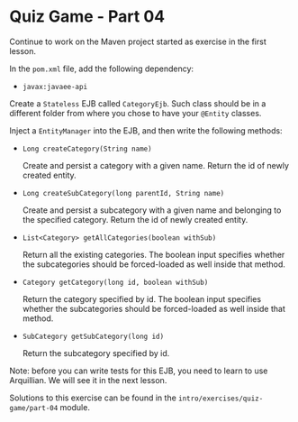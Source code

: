 # Quiz Game - Part 04

Continue to work on the Maven project started as exercise 
in the first lesson.

In the `pom.xml` file, add the following dependency:

* `javax:javaee-api`


Create a `Stateless` EJB called `CategoryEjb`.
Such class should be in a different folder from where you 
chose to have your `@Entity` classes.

Inject a `EntityManager` into the EJB, and then write the following methods:

* `Long createCategory(String name)`
  
  Create and persist a category with a given name. 
  Return the id of newly created entity.
  
* `Long createSubCategory(long parentId, String name)`

  Create and persist a subcategory with a given name and belonging to the 
  specified category.
  Return the id of newly created entity.

* `List<Category> getAllCategories(boolean withSub)`

    Return all the existing categories. The boolean input specifies whether
    the subcategories should be forced-loaded as well inside that method. 

* `Category getCategory(long id, boolean withSub)`

    Return the category specified by id. The boolean input specifies whether
    the subcategories should be forced-loaded as well inside that method. 

    

* `SubCategory getSubCategory(long id)`

   Return the subcategory specified by id.


Note: before you can write tests for this EJB, you need to learn
to use Arquillian.
We will see it in the next lesson.


Solutions to this exercise can be found in the 
`intro/exercises/quiz-game/part-04` module.     
  